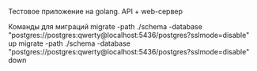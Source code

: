 Тестовое приложение на golang.
API + web-сервер

Команды для миграций
migrate -path ./schema -database "postgres://postgres:qwerty@localhost:5436/postgres?sslmode=disable" up 
migrate -path ./schema -database "postgres://postgres:qwerty@localhost:5436/postgres?sslmode=disable" down